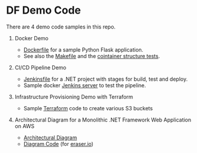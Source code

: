 # DF Demo Code

There are 4 demo code samples in this repo.

1. Docker Demo
    * [Dockerfile](https://github.com/mangomagic/df-demo/blob/main/docker/Dockerfile) for a sample Python Flask application.
    * See also the [Makefile](https://github.com/mangomagic/df-demo/blob/main/docker/Makefile) and the [cointainer structure tests](https://github.com/mangomagic/df-demo/blob/main/docker/container-structure-test.yaml).

2. CI/CD Pipeline Demo
    * [Jenkinsfile](https://github.com/mangomagic/df-demo/blob/main/jenkins/Jenkinsfile) for a .NET project with stages for build, test and deploy.
    * Sample docker [Jenkins server](https://github.com/mangomagic/df-demo/tree/main/jenkins) to test the pipeline.

3. Infrastructure Provisioning Demo with Terraform
    * Sample [Terraform](https://github.com/mangomagic/df-demo/tree/main/terraform) code to create various S3 buckets


4. Architectural Diagram for a Monolithic .NET Framework Web Application on AWS
    * [Architectural Diagram](https://github.com/mangomagic/df-demo/blob/main/diagram/dotnet-architecture.png)
    * [Diagram Code](https://github.com/mangomagic/df-demo/blob/main/diagram/dotnet-architecture.eraserdiagram) (for [eraser.io](https://www.eraser.io/))